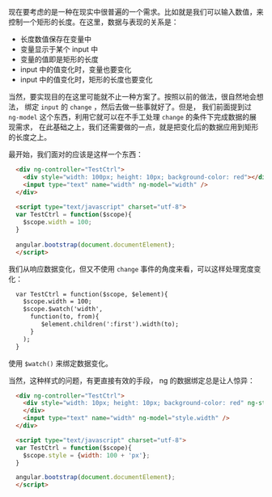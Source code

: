 现在要考虑的是一种在现实中很普遍的一个需求。比如就是我们可以输入数值，来控制一个矩形的长度。在这里，数据与表现的关系是：

* 长度数值保存在变量中
* 变量显示于某个 input 中
* 变量的值即是矩形的长度
* input 中的值变化时，变量也要变化
* input 中的值变化时，矩形的长度也要变化  



当然，要实现目的在这里可能就不止一种方案了。按照以前的做法，很自然地会想法，
绑定 `input` 的 `change` ，然后去做一些事就好了。但是，
我们前面提到过 `ng-model` 这个东西，利用它就可以在不手工处理 `change` 的条件下完成数据的展现需求，
在此基础之上，我们还需要做的一点，就是把变化后的数据应用到矩形的长度之上。

最开始，我们面对的应该是这样一个东西：  

```html
  <div ng-controller="TestCtrl">  
    <div style="width: 100px; height: 10px; background-color: red"></div>  
	<input type="text" name="width" ng-model="width" /> 
  </div>  
  
  <script type="text/javascript" charset="utf-8">  
  var TestCtrl = function($scope){  
    $scope.width = 100;  
  }
  
  angular.bootstrap(document.documentElement);   
  </script>   
```

我们从响应数据变化，但又不使用 `change` 事件的角度来看，可以这样处理宽度变化：

```html
  var TestCtrl = function($scope, $element){ 
    $scope.width = 100;  
	$scope.$watch('width',   
      function(to, from){  
         $element.children(':first').width(to);  
	  }
    );
  }	 
```

使用 `$watch()` 来绑定数据变化。  

当然，这种样式的问题，有更直接有效的手段， ng 的数据绑定总是让人惊异：  

```html
  <div ng-controller="TestCtrl">  
    <div style="width: 10px; height: 10px; background-color: red" ng-style="style">  
	</div>  
    <input type="text" name="width" ng-model="style.width" />  
  </div>  

  <script type="text/javascript" charset="utf-8">  
  var TestCtrl = function($scope){  
    $scope.style = {width: 100 + 'px'};  
  }

  angular.bootstrap(document.documentElement);  
  </script>  
```
